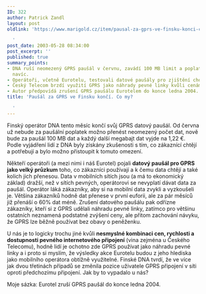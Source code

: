 ```yaml
---
ID: 322
author: Patrick Zandl
layout: post
oldlink: 'https://www.marigold.cz/item/pausal-za-gprs-ve-finsku-konci-co-my

  '
post_date: 2003-05-28 08:34:00
post_excerpt: ''
published: true
summary_points:
- DNA ruší neomezený GPRS paušál v červnu, zavádí 100 MB limit a poplatky za data
  navíc.
- Operátoři, včetně Eurotelu, testovali datové paušály pro zjištění chování zákazníků.
- Český Telecom brzdí využití GPRS jako náhrady pevné linky kvůli cenám a dostupnosti.
- Autor předpovídá zrušení GPRS paušálu Eurotelem do konce ledna 2004.
title: 'Paušál za GPRS ve Finsku končí. Co my?

  '
---
```


<p>
Finský operátor DNA tento měsíc končí svůj GPRS datový paušál. Od června už nebude za paušální poplatek možno přenést neomezený počet dat, nově bude za paušál 100 MB dat a každý další megabajt dat vyjde na 1,22 &#8364;. Podle vyjádření lidí z DNA byly získány zkušenosti s tím, co zákaznící chtějí a potřebují a bylo možno přistoupit k tomuto omezení. </p>

<p>
Někteří operátoři (a mezi nimi i náš Eurotel) pojali <STRONG>datový paušál pro GPRS jako velký průzkum</STRONG> toho, co zákazníci používají a k čemu data chtějí a také kolich jich přenesou. Data v mobilních sítích jsou (a má to ekonomický základ) dražší, než v sítích pevných, operátorovi se nevyplatí dávat data za paušál. Operátor láká zákazníky, aby si na mobilní data zvykli a vyzkoušeli je. Většina zákazníků hodně dat přenese v první euforii, ale za pár měsíců již přenáší o 60% dat méně. Zrušení datového paušálu pak odřízne zákazníky, kteří si z GPRS udělali náhradu pevné linky, zatímco pro většinu ostatních neznamená podstatné zvýšení ceny, ale přitom zachování návyku, že GPRS lze běžně používat bez obavy o peněženku. </p>

<p>
U nás je to logicky trochu jiné kvůli <STRONG>nesmyslné kombinaci cen, rychlosti a dostupnosti pevného internetového připojení</STRONG> (vina zejména u Českého Telecomu), hodně lidí je ochotno zde GPRS používat jako náhradu pevné linky a i proto si myslím, že výsledky akce Eurotelu budou z jeho hlediska jako mobilního operátora obtížně využitelné. Finské DNA tvrdí, že ve více jak dvou třetinách případů se změnila pozice uživatele GPRS připojení v síti oproti předchozímu připojení. Jak by to vypadalo u nás? </p>

<p>
Moje sázka: Eurotel zruší GPRS paušál do konce ledna 2004. </p>